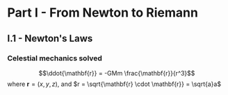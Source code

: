 # Part I - From Newton to Riemann
## I.1 - Newton's Laws
### Celestial mechanics solved

$$\ddot{\mathbf{r}} = -GMm \frac{\mathbf{r}}{r^3}$$ where $\mathbf{r} = (x, y, z)$, and $r = \sqrt{\mathbf{r} \cdot \mathbf{r}} = \sqrt{a}a$


<!--stackedit_data:
eyJoaXN0b3J5IjpbMTA0MTY3NDc5XX0=
-->